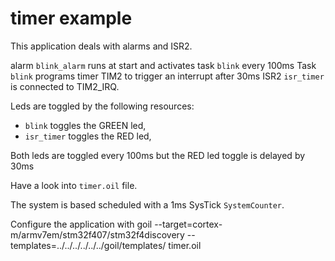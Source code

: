 # timer example

This application deals with alarms and ISR2.

alarm `blink_alarm` runs at start and activates task `blink` every 100ms
Task `blink` programs timer TIM2 to trigger an interrupt after 30ms
ISR2 `isr_timer` is connected to TIM2_IRQ.

Leds are toggled by the following resources:
* `blink` toggles the GREEN led,
* `isr_timer` toggles the RED led,

Both leds are toggled every 100ms but the RED led toggle is delayed by 30ms

Have a look into `timer.oil` file.

The system is based scheduled with a 1ms SysTick `SystemCounter`.

Configure the application with
goil --target=cortex-m/armv7em/stm32f407/stm32f4discovery --templates=../../../../../../goil/templates/ timer.oil

